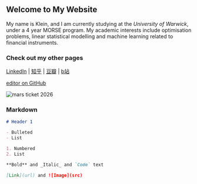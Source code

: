 ## Welcome to My Website

My name is Klein, and I am currently studying at the _University of Warwick_, under a 4 year MORSE program. 
My academic interests include optimisation problems, linear statistical modelling and machine learning related to financial instruments. 

### Check out my other pages

[LinkedIn](https://www.linkedin.com/in/yuanchen-klein-wang-87004a112/)
| [知乎](https://www.zhihu.com/people/wang-yuan-chen-24)
| [豆瓣](https://www.douban.com/people/229534905/)
| [b站](https://space.bilibili.com/15471282)



 [editor on GitHub](https://github.com/klein-wang/kleinwang.github.io/edit/gh-pages/index.md) 




![mars ticket 2026](https://raw.githubusercontent.com/klein-wang/img/main/BoardingPass_MyNameOnFutureMission.png)


### Markdown

```markdown
# Header 1

- Bulleted
- List

1. Numbered
2. List

**Bold** and _Italic_ and `Code` text

[Link](url) and ![Image](src)
```
